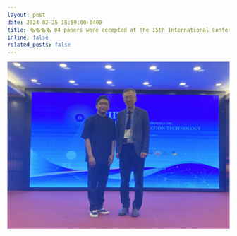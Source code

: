 ```yaml
---
layout: post
date: 2024-02-25 15:59:00-0400
title: 🗞️🗞️🗞️🗞️ 04 papers were accepted at The 15th International Conference on ICT Convergence, Jeju, Korea, Oct 16 -18, 2024.   
inline: false
related_posts: false
---
```


![conference_pic](https://github.com/tpnam0901/tpnam0901.github.io/blob/master/assets/img/announcement/announcement_2024_02_25.jpg?raw=true)
